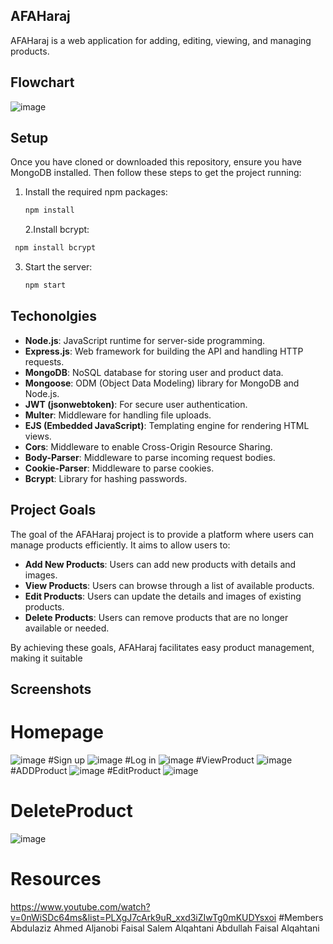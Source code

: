 ## AFAHaraj
AFAHaraj is a web application for adding, editing, viewing, and managing products.
## Flowchart
![image](https://github.com/AbdulazizAhmedAj/AFAHaraj/assets/96697853/49791177-40a9-44e3-b813-69f80ac7a363)

## Setup
Once you have cloned or downloaded this repository, ensure you have MongoDB installed. Then follow these steps to get the project running:
1. Install the required npm packages:
   ```bash
   npm install
    ```
   2.Install bcrypt:
  ```bash
   npm install bcrypt
```
3. Start the server:
    ```bash
   npm start

## Techonolgies
- **Node.js**: JavaScript runtime for server-side programming.
- **Express.js**: Web framework for building the API and handling HTTP requests.
- **MongoDB**: NoSQL database for storing user and product data.
- **Mongoose**: ODM (Object Data Modeling) library for MongoDB and Node.js.
- **JWT (jsonwebtoken)**: For secure user authentication.
- **Multer**: Middleware for handling file uploads.
- **EJS (Embedded JavaScript)**: Templating engine for rendering HTML views.
- **Cors**: Middleware to enable Cross-Origin Resource Sharing.
- **Body-Parser**: Middleware to parse incoming request bodies.
- **Cookie-Parser**: Middleware to parse cookies.
- **Bcrypt**: Library for hashing passwords.

## Project Goals
The goal of the AFAHaraj project is to provide a platform where users can manage products efficiently. It aims to allow users to:

- **Add New Products**: Users can add new products with details and images.
- **View Products**: Users can browse through a list of available products.
- **Edit Products**: Users can update the details and images of existing products.
- **Delete Products**: Users can remove products that are no longer available or needed.

By achieving these goals, AFAHaraj facilitates easy product management, making it suitable
## Screenshots
# Homepage
![image](https://github.com/AbdulazizAhmedAj/AFAHaraj/assets/96697853/1f45aa75-3911-4983-84fa-887e52a99e20)
#Sign up
![image](https://github.com/AbdulazizAhmedAj/AFAHaraj/assets/96697853/3623ccc8-0fb8-4c7a-b9e4-b52143decdc9)
#Log in
![image](https://github.com/AbdulazizAhmedAj/AFAHaraj/assets/96697853/beea1549-5154-468b-ad62-3a5431ff00b2)
#ViewProduct
![image](https://github.com/AbdulazizAhmedAj/AFAHaraj/assets/96697853/8f5c3de7-0717-44ba-b801-473a3056a25b)
#ADDProduct
![image](https://github.com/AbdulazizAhmedAj/AFAHaraj/assets/96697853/52a6ff6e-a9fd-415a-bcf9-8db3bbff11b5)
#EditProduct
![image](https://github.com/AbdulazizAhmedAj/AFAHaraj/assets/96697853/8f80ede4-5b01-4f2c-9b5c-be27e997a162)
# DeleteProduct
![image](https://github.com/AbdulazizAhmedAj/AFAHaraj/assets/96697853/2bef9bf7-46ad-4ef4-a3f6-568c3fcfab75)
# Resources
https://www.youtube.com/watch?v=0nWiSDc64ms&list=PLXgJ7cArk9uR_xxd3iZIwTg0mKUDYsxoi
#Members
Abdulaziz Ahmed Aljanobi
Faisal Salem Alqahtani
Abdullah Faisal Alqahtani


